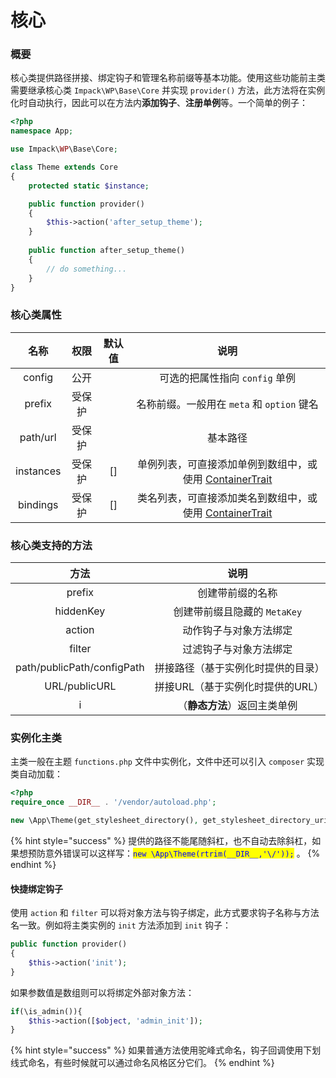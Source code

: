 # 核心

### **概要**

核心类提供路径拼接、绑定钩子和管理名称前缀等基本功能。使用这些功能前主类需要继承核心类 `Impack\WP\Base\Core` 并实现 `provider()` 方法，此方法将在实例化时自动执行，因此可以在方法内**添加钩子**、**注册单例**等。一个简单的例子：

```php
<?php
namespace App;

use Impack\WP\Base\Core;

class Theme extends Core
{
    protected static $instance;

    public function provider()
    {
        $this->action('after_setup_theme');
    }
    
    public function after_setup_theme()
    {
        // do something...
    }
}
```

### 核心类属性

|     名称    |  权限 | 默认值 |                                说明                               |
| :-------: | :-: | :-: | :-------------------------------------------------------------: |
|   config  |  公开 |     |                       可选的把属性指向 `config` 单例                      |
|   prefix  | 受保护 |     |                  名称前缀。一般用在 `meta` 和 `option` 键名                 |
|  path/url | 受保护 |     |                               基本路径                              |
| instances | 受保护 | \[] | 单例列表，可直接添加单例到数组中，或使用 [ContainerTrait](trait.md#dan-li-rong-qi)  |
|  bindings | 受保护 | \[] | 类名列表，可直接添加类名到数组中，或使用 [ContainerTrait](trait.md#dan-li-rong-qi)  |

### **核心类支持的方法**

|             方法             |          说明         |
| :------------------------: | :-----------------: |
|           prefix           |       创建带前缀的名称      |
|          hiddenKey         | 创建带前缀且隐藏的 `MetaKey` |
|           action           |     动作钩子与对象方法绑定     |
|           filter           |     过滤钩子与对象方法绑定     |
| path/publicPath/configPath |  拼接路径（基于实例化时提供的目录）  |
|        URL/publicURL       | 拼接URL（基于实例化时提供的URL） |
|              i             |   （**静态方法**）返回主类单例  |

### **实例化主类**

主类一般在主题 `functions.php` 文件中实例化，文件中还可以引入 `composer` 实现类自动加载：

```php
<?php
require_once __DIR__ . '/vendor/autoload.php';

new \App\Theme(get_stylesheet_directory(), get_stylesheet_directory_uri(), 'mytheme');
```

{% hint style="success" %}
提供的路径不能尾随斜杠，也不自动去除斜杠，如果想预防意外错误可以这样写：<mark style="color:blue;">`new \App\Theme(rtrim(__DIR__,'\/'));`</mark> <mark style="color:blue;"></mark><mark style="color:blue;"></mark> 。
{% endhint %}

#### **快捷绑定钩子**

使用 `action` 和 `filter` 可以将对象方法与钩子绑定，此方式要求钩子名称与方法名一致。例如将主类实例的 `init` 方法添加到 `init` 钩子：

```php
public function provider()
{
    $this->action('init');
}
```

如果参数值是数组则可以将绑定外部对象方法：

```php
if(\is_admin()){
    $this->action([$object, 'admin_init']);
}
```

{% hint style="success" %}
如果普通方法使用驼峰式命名，钩子回调使用下划线式命名，有些时候就可以通过命名风格区分它们。
{% endhint %}
